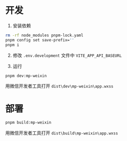 # 开发

1. 安装依赖
```bash
rm -rf node_modules pnpm-lock.yaml
pnpm config set save-prefix=''
pnpm i
```

2. 修改 `.env.development` 文件中 `VITE_APP_API_BASEURL`

3. 运行

```bash
pnpm dev:mp-weixin
```
用微信开发者工具打开 `dist\dev\mp-weixin\app.wxss`

# 部署

```bash
pnpm build:mp-weixin
```
用微信开发者工具打开 `dist\build\mp-weixin\app.wxss`
